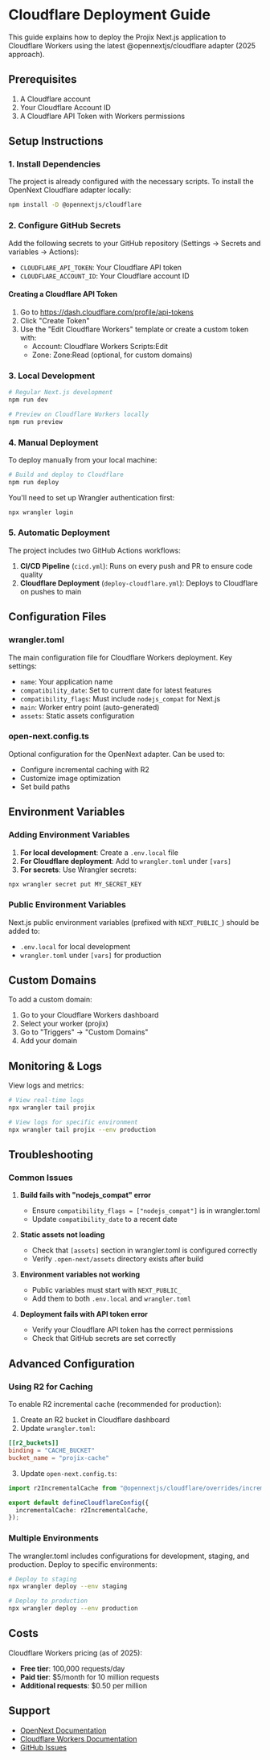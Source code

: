 # Cloudflare Deployment Guide

This guide explains how to deploy the Projix Next.js application to Cloudflare Workers using the latest @opennextjs/cloudflare adapter (2025 approach).

## Prerequisites

1. A Cloudflare account
2. Your Cloudflare Account ID
3. A Cloudflare API Token with Workers permissions

## Setup Instructions

### 1. Install Dependencies

The project is already configured with the necessary scripts. To install the OpenNext Cloudflare adapter locally:

```bash
npm install -D @opennextjs/cloudflare
```

### 2. Configure GitHub Secrets

Add the following secrets to your GitHub repository (Settings → Secrets and variables → Actions):

- `CLOUDFLARE_API_TOKEN`: Your Cloudflare API token
- `CLOUDFLARE_ACCOUNT_ID`: Your Cloudflare account ID

#### Creating a Cloudflare API Token

1. Go to https://dash.cloudflare.com/profile/api-tokens
2. Click "Create Token"
3. Use the "Edit Cloudflare Workers" template or create a custom token with:
   - Account: Cloudflare Workers Scripts:Edit
   - Zone: Zone:Read (optional, for custom domains)

### 3. Local Development

```bash
# Regular Next.js development
npm run dev

# Preview on Cloudflare Workers locally
npm run preview
```

### 4. Manual Deployment

To deploy manually from your local machine:

```bash
# Build and deploy to Cloudflare
npm run deploy
```

You'll need to set up Wrangler authentication first:

```bash
npx wrangler login
```

### 5. Automatic Deployment

The project includes two GitHub Actions workflows:

1. **CI/CD Pipeline** (`cicd.yml`): Runs on every push and PR to ensure code quality
2. **Cloudflare Deployment** (`deploy-cloudflare.yml`): Deploys to Cloudflare on pushes to main

## Configuration Files

### wrangler.toml

The main configuration file for Cloudflare Workers deployment. Key settings:

- `name`: Your application name
- `compatibility_date`: Set to current date for latest features
- `compatibility_flags`: Must include `nodejs_compat` for Next.js
- `main`: Worker entry point (auto-generated)
- `assets`: Static assets configuration

### open-next.config.ts

Optional configuration for the OpenNext adapter. Can be used to:
- Configure incremental caching with R2
- Customize image optimization
- Set build paths

## Environment Variables

### Adding Environment Variables

1. **For local development**: Create a `.env.local` file
2. **For Cloudflare deployment**: Add to `wrangler.toml` under `[vars]`
3. **For secrets**: Use Wrangler secrets:

```bash
npx wrangler secret put MY_SECRET_KEY
```

### Public Environment Variables

Next.js public environment variables (prefixed with `NEXT_PUBLIC_`) should be added to:
- `.env.local` for local development
- `wrangler.toml` under `[vars]` for production

## Custom Domains

To add a custom domain:

1. Go to your Cloudflare Workers dashboard
2. Select your worker (projix)
3. Go to "Triggers" → "Custom Domains"
4. Add your domain

## Monitoring & Logs

View logs and metrics:

```bash
# View real-time logs
npx wrangler tail projix

# View logs for specific environment
npx wrangler tail projix --env production
```

## Troubleshooting

### Common Issues

1. **Build fails with "nodejs_compat" error**
   - Ensure `compatibility_flags = ["nodejs_compat"]` is in wrangler.toml
   - Update `compatibility_date` to a recent date

2. **Static assets not loading**
   - Check that `[assets]` section in wrangler.toml is configured correctly
   - Verify `.open-next/assets` directory exists after build

3. **Environment variables not working**
   - Public variables must start with `NEXT_PUBLIC_`
   - Add them to both `.env.local` and `wrangler.toml`

4. **Deployment fails with API token error**
   - Verify your Cloudflare API token has the correct permissions
   - Check that GitHub secrets are set correctly

## Advanced Configuration

### Using R2 for Caching

To enable R2 incremental cache (recommended for production):

1. Create an R2 bucket in Cloudflare dashboard
2. Update `wrangler.toml`:

```toml
[[r2_buckets]]
binding = "CACHE_BUCKET"
bucket_name = "projix-cache"
```

3. Update `open-next.config.ts`:

```typescript
import r2IncrementalCache from "@opennextjs/cloudflare/overrides/incremental-cache/r2-incremental-cache";

export default defineCloudflareConfig({
  incrementalCache: r2IncrementalCache,
});
```

### Multiple Environments

The wrangler.toml includes configurations for development, staging, and production. Deploy to specific environments:

```bash
# Deploy to staging
npx wrangler deploy --env staging

# Deploy to production
npx wrangler deploy --env production
```

## Costs

Cloudflare Workers pricing (as of 2025):
- **Free tier**: 100,000 requests/day
- **Paid tier**: $5/month for 10 million requests
- **Additional requests**: $0.50 per million

## Support

- [OpenNext Documentation](https://opennext.js.org/cloudflare)
- [Cloudflare Workers Documentation](https://developers.cloudflare.com/workers/)
- [GitHub Issues](https://github.com/opennextjs/opennextjs-cloudflare/issues)